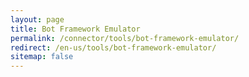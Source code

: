 ```yaml
---
layout: page
title: Bot Framework Emulator
permalink: /connector/tools/bot-framework-emulator/
redirect: /en-us/tools/bot-framework-emulator/
sitemap: false
---
```

